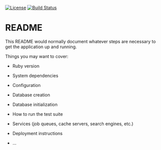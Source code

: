 [![License](https://img.shields.io/badge/license-mit-green.svg)](./LICENSE.md)
[![Build Status](https://travis-ci.org/Dimmus/dockerized-rails-app.svg?branch=staging)](https://travis-ci.org/Dimmus/dockerized-rails-app)

# README

This README would normally document whatever steps are necessary to get the
application up and running.

Things you may want to cover:

* Ruby version

* System dependencies

* Configuration

* Database creation

* Database initialization

* How to run the test suite

* Services (job queues, cache servers, search engines, etc.)

* Deployment instructions

* ...
